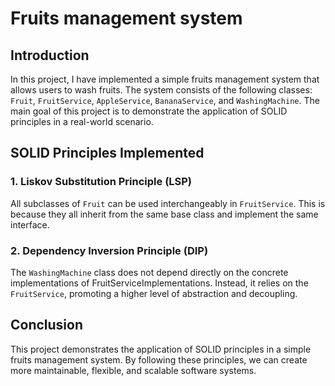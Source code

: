 # Fruits management system

## Introduction
In this project, I have implemented a simple fruits management system that allows users to wash fruits.
The system consists of the following classes: `Fruit`, `FruitService`, `AppleService`, `BananaService`, and `WashingMachine`.
The main goal of this project is to demonstrate the application of SOLID principles in a real-world scenario.

## SOLID Principles Implemented

### 1. Liskov Substitution Principle (LSP)
All subclasses of `Fruit` can be used interchangeably in `FruitService`. This is because they all inherit from the same base class and implement the same interface.

### 2. Dependency Inversion Principle (DIP)
The `WashingMachine` class does not depend directly on the concrete implementations of FruitServiceImplementations.
Instead, it relies on the `FruitService`, promoting a higher level of abstraction and decoupling.

## Conclusion

This project demonstrates the application of SOLID principles in a simple fruits management system. By following these principles, we can create more maintainable, flexible, and scalable software systems.